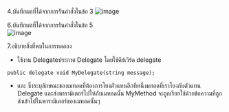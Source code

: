 4.บันทึกผลที่ได้จากการรันคำสั่งในข้อ 3
![image](https://github.com/65030121natthamon/03376836-OOP-2566-Lab-15/assets/144195611/8a9ebb01-7ae6-4a83-bae3-4ecd0c3cb528)

6.บันทึกผลที่ได้จากการรันคำสั่งในข้อ 5	
![image](https://github.com/65030121natthamon/03376836-OOP-2566-Lab-15/assets/144195611/8cce5771-92ea-4ac4-b563-f0fade9f010d)


7.อธิบายสิ่งที่พบในการทดลอง	
- ใช้งาน Delegateประกาศ Delegate โดยใช้คีย์เวิร์ด delegate
```
public delegate void MyDelegate(string message);
```
- และ ซึ่งระบุลักษณะของเมทอดที่ต้องการโยงตัวแทนอีกทีหนึ่งมทอดที่เราโยงกับตัวแทน Delegate และส่งพารามิเตอร์ไปให้กับเมทอดนั้น MyMethod จะถูกเรียกใช้ด้วยข้อความที่ถูกส่งเข้าไปในพารามิเตอร์ของเมทอดนั้นๆ

